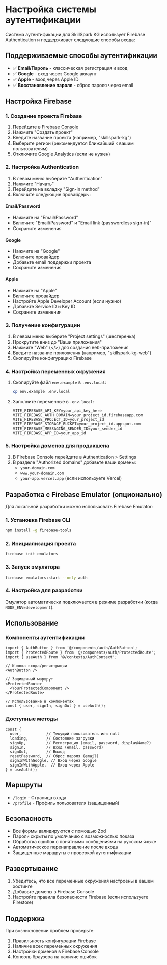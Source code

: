 # Настройка системы аутентификации

Система аутентификации для SkillSpark KG использует Firebase Authentication и поддерживает следующие способы входа:

## Поддерживаемые способы аутентификации

- ✅ **Email/Пароль** - классическая регистрация и вход
- ✅ **Google** - вход через Google аккаунт
- ✅ **Apple** - вход через Apple ID
- ✅ **Восстановление пароля** - сброс пароля через email

## Настройка Firebase

### 1. Создание проекта Firebase

1. Перейдите в [Firebase Console](https://console.firebase.google.com)
2. Нажмите "Создать проект"
3. Введите название проекта (например, "skillspark-kg")
4. Выберите регион (рекомендуется ближайший к вашим пользователям)
5. Отключите Google Analytics (если не нужен)

### 2. Настройка Authentication

1. В левом меню выберите "Authentication"
2. Нажмите "Начать"
3. Перейдите на вкладку "Sign-in method"
4. Включите следующие провайдеры:

#### Email/Password
- Нажмите на "Email/Password"
- Включите "Email/Password" и "Email link (passwordless sign-in)"
- Сохраните изменения

#### Google
- Нажмите на "Google"
- Включите провайдер
- Добавьте email поддержки проекта
- Сохраните изменения

#### Apple
- Нажмите на "Apple"
- Включите провайдер
- Настройте Apple Developer Account (если нужно)
- Добавьте Service ID и Key ID
- Сохраните изменения

### 3. Получение конфигурации

1. В левом меню выберите "Project settings" (шестеренка)
2. Прокрутите вниз до "Ваши приложения"
3. Нажмите "Web" (</>) для создания веб-приложения
4. Введите название приложения (например, "skillspark-kg-web")
5. Скопируйте конфигурацию Firebase

### 4. Настройка переменных окружения

1. Скопируйте файл `env.example` в `.env.local`:
   ```bash
   cp env.example .env.local
   ```

2. Заполните переменные в `.env.local`:
   ```env
   VITE_FIREBASE_API_KEY=your_api_key_here
   VITE_FIREBASE_AUTH_DOMAIN=your_project_id.firebaseapp.com
   VITE_FIREBASE_PROJECT_ID=your_project_id
   VITE_FIREBASE_STORAGE_BUCKET=your_project_id.appspot.com
   VITE_FIREBASE_MESSAGING_SENDER_ID=your_sender_id
   VITE_FIREBASE_APP_ID=your_app_id
   ```

### 5. Настройка доменов для продакшена

1. В Firebase Console перейдите в Authentication > Settings
2. В разделе "Authorized domains" добавьте ваши домены:
   - `your-domain.com`
   - `www.your-domain.com`
   - `your-app.vercel.app` (если используете Vercel)

## Разработка с Firebase Emulator (опционально)

Для локальной разработки можно использовать Firebase Emulator:

### 1. Установка Firebase CLI
```bash
npm install -g firebase-tools
```

### 2. Инициализация проекта
```bash
firebase init emulators
```

### 3. Запуск эмулятора
```bash
firebase emulators:start --only auth
```

### 4. Настройка для разработки
Эмулятор автоматически подключается в режиме разработки (когда `NODE_ENV=development`).

## Использование

### Компоненты аутентификации

```tsx
import { AuthButton } from '@/components/auth/AuthButton';
import { ProtectedRoute } from '@/components/auth/ProtectedRoute';
import { useAuth } from '@/contexts/AuthContext';

// Кнопка входа/регистрации
<AuthButton />

// Защищенный маршрут
<ProtectedRoute>
  <YourProtectedComponent />
</ProtectedRoute>

// Использование в компонентах
const { user, signIn, signOut } = useAuth();
```

### Доступные методы

```tsx
const {
  user,           // Текущий пользователь или null
  loading,        // Состояние загрузки
  signUp,         // Регистрация (email, password, displayName?)
  signIn,         // Вход (email, password)
  signOut,        // Выход
  resetPassword,  // Сброс пароля (email)
  signInWithGoogle, // Вход через Google
  signInWithApple,  // Вход через Apple
} = useAuth();
```

## Маршруты

- `/login` - Страница входа
- `/profile` - Профиль пользователя (защищенный)

## Безопасность

- Все формы валидируются с помощью Zod
- Пароли скрыты по умолчанию с возможностью показа
- Обработка ошибок с понятными сообщениями на русском языке
- Автоматическое перенаправление после входа
- Защищенные маршруты с проверкой аутентификации

## Развертывание

1. Убедитесь, что все переменные окружения настроены в вашем хостинге
2. Добавьте домены в Firebase Console
3. Настройте правила безопасности Firebase (если используете Firestore)

## Поддержка

При возникновении проблем проверьте:
1. Правильность конфигурации Firebase
2. Наличие всех переменных окружения
3. Настройки доменов в Firebase Console
4. Консоль браузера на наличие ошибок
